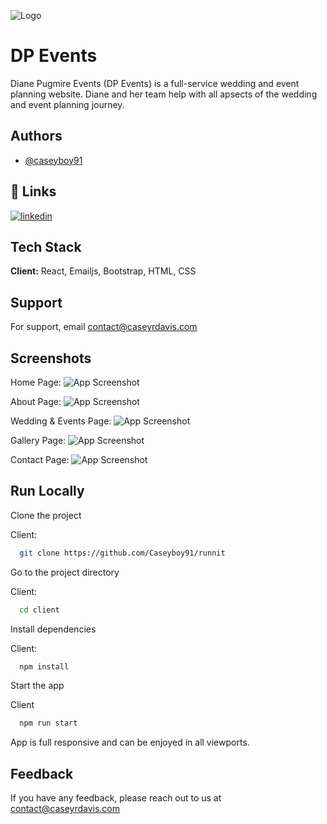 ![Logo](https://i.imgur.com/9b05el8.png)

# DP Events

Diane Pugmire Events (DP Events) is a full-service wedding and event planning website. Diane and her team help with all apsects of the wedding and event planning journey.

## Authors

- [@caseyboy91](https://github.com/Caseyboy91)

## 🔗 Links

[![linkedin](https://img.shields.io/badge/linkedin-0A66C2?style=for-the-badge&logo=linkedin&logoColor=white)](https://www.linkedin.com/in/caseydavis91/)


## Tech Stack

**Client:** React, Emailjs, Bootstrap, HTML, CSS

## Support

For support, email contact@caseyrdavis.com

## Screenshots

Home Page:
![App Screenshot](https://i.imgur.com/b78KcCN.png)

About Page:
![App Screenshot](https://i.imgur.com/ogLvoTz.png)

Wedding & Events Page:
![App Screenshot](https://i.imgur.com/Ws73RLJ.png)

Gallery Page:
![App Screenshot](https://i.imgur.com/f8bF1tE.png)

Contact Page:
![App Screenshot](https://i.imgur.com/ihsMNzE.png)

## Run Locally

Clone the project

Client:

```bash
  git clone https://github.com/Caseyboy91/runnit
```

Go to the project directory

Client:

```bash
  cd client
```

Install dependencies

Client:

```bash
  npm install
```

Start the app

Client

```bash
  npm run start
```

App is full responsive and can be enjoyed in all viewports.

## Feedback

If you have any feedback, please reach out to us at contact@caseyrdavis.com
